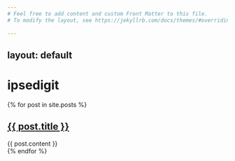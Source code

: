 ```yaml
---
# Feel free to add content and custom Front Matter to this file.
# To modify the layout, see https://jekyllrb.com/docs/themes/#overriding-theme-defaults
 
---
```

layout: default
---

<h1>ipsedigit</h1>

{% for post in site.posts %}
  <article>
    <h2><a href="{{ post.url | relative_url }}">{{ post.title }}</a></h2>
    {{ post.content }}
  </article>
{% endfor %}